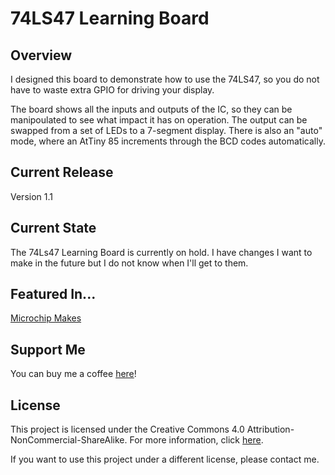 # 74LS47 Learning Board

## Overview
I designed this board to demonstrate how to use the 74LS47, so you do not have to waste extra GPIO for driving your display.

The board shows all the inputs and outputs of the IC, so they can be manipoulated to see what impact it has on operation. The output can be swapped from a set of LEDs to a 7-segment display. There is also an "auto" mode, where an AtTiny 85 increments through the BCD codes automatically. 

## Current Release
Version 1.1

## Current State
The 74Ls47 Learning Board is currently on hold. I have changes I want to make in the future but I do not know when I'll get to them.

## Featured In...
[Microchip Makes](https://www.instagram.com/p/CFItODCHH4G/)

## Support Me
You can buy me a coffee [here](https://www.buymeacoffee.com/jimheaney)!

## License
This project is licensed under the Creative Commons 4.0 Attribution-NonCommercial-ShareAlike. For more information, click [here](https://creativecommons.org/licenses/by-nc-sa/4.0/).

If you want to use this project under a different license, please contact me. 
